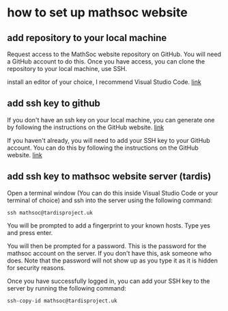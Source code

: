 # how to set up mathsoc website

## add repository to your local machine

Request access to the MathSoc website repository on GitHub. You will need a GitHub account to do this. Once you have access, you can clone the repository to your local machine, use SSH.

install an editor of your choice, I recommend Visual Studio Code. [link](https://code.visualstudio.com/Download)

## add ssh key to github

If you don't have an ssh key on your local machine, you can generate one by following the instructions on the GitHub website. [link](https://docs.github.com/en/authentication/connecting-to-github-with-ssh/generating-a-new-ssh-key-and-adding-it-to-the-ssh-agent)

If you haven't already, you will need to add your SSH key to your GitHub account. You can do this by following the instructions on the GitHub website. 
[link](https://docs.github.com/en/authentication/connecting-to-github-with-ssh/adding-a-new-ssh-key-to-your-github-account)

## add ssh key to mathsoc website server (tardis)

Open a terminal window (You can do this inside Visual Studio Code or your terminal of choice) and ssh into the server using the following command:

```ssh mathsoc@tardisproject.uk```

You will be prompted to add a fingerprint to your known hosts. Type yes and press enter.

You will then be prompted for a password. This is the password for the mathsoc account on the server. If you don't have this, ask someone who does. Note that the password will not show up as you type it as it is hidden for security reasons.

Once you have successfully logged in, you can add your SSH key to the server by running the following command:

```ssh-copy-id mathsoc@tardisproject.uk```

